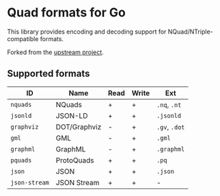 # Quad formats for Go

This library provides encoding and decoding support for NQuad/NTriple-compatible formats.

Forked from the [upstream project].

[upstream project]: https://github.com/aperturerobotics/cayley/quad

## Supported formats

ID  | Name | Read | Write | Ext
--- | ---- | ---- | ----- | ---
`nquads` | NQuads | + | + | `.nq`, `.nt`
`jsonld` | JSON-LD | + | + | `.jsonld`
`graphviz` | DOT/Graphviz | - | + | `.gv`, `.dot`
`gml` | GML | - | + | `.gml`
`graphml` | GraphML | - | + | `.graphml`
`pquads` | ProtoQuads | + | + | `.pq`
`json` | JSON | + | + | `.json`
`json-stream` | JSON Stream | + | + | -
